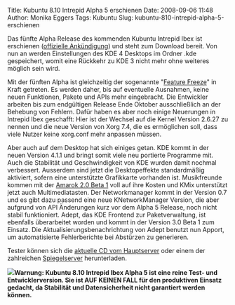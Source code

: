 Title: Kubuntu 8.10 Intrepid Alpha 5 erschienen
Date: 2008-09-06 11:48
Author: Monika Eggers
Tags: Kubuntu
Slug: kubuntu-810-intrepid-alpha-5-erschienen

Das fünfte Alpha Release des kommenden Kubuntu Intrepid Ibex ist
erschienen ([offizielle
Ankündigung](https://lists.ubuntu.com/archives/ubuntu-devel-announce/2008-September/000480.html))
und steht zum Download bereit. Von nun an werden Einstellungen des KDE 4
Desktops im Ordner .kde gespeichert, womit eine Rückkehr zu KDE 3 nicht
mehr ohne weiteres möglich sein wird.


Mit der fünften Alpha ist gleichzeitig der sogenannte "[Feature
Freeze](https://wiki.ubuntu.com/FeatureFreeze)" in Kraft getreten. Es
werden daher, bis auf eventuelle Ausnahmen, keine neuen Funktionen,
Pakete und APIs mehr eingebracht. Die Entwickler arbeiten bis zum
endgültigen Release Ende Oktober ausschließlich an der Behebung von
Fehlern. Dafür haben es aber noch einige Neuerungen in Intrepid Ibex
geschafft: Hier ist der Wechsel auf die Kernel Version 2.6.27 zu nennen
und die neue Version von Xorg 7.4, die es ermöglichen soll, dass viele
Nutzer keine xorg.conf mehr anpassen müssen.


<!--break--><!--break-->

Aber auch auf dem Desktop hat sich einiges getan. KDE kommt in der neuen
Version 4.1.1 und bringt somit viele neu portierte Programme mit. Auch
die Stabilität und Geschwindigkeit von KDE wurden damit nochmal
verbessert. Ausserdem sind jetzt die Desktopeffekte standardmäßig
aktiviert, sofern eine unterstützte Grafikkarte vorhanden ist.
Musikfreunde kommen mit der [Amarok 2.0 Beta
1](http://www.kubuntu-de.org/nachrichten/software/kde/amarok/erste-amarok-2-beta-nerrivik-veroeffentlicht)
voll auf ihre Kosten und KMix unterstützt jetzt auch Multimediatasten.
Der Networkmanager kommt in der Version 0.7 und es gibt dazu passend
eine neue KNetworkManager Version, die aber aufgrund von API Änderungen
kurz vor dem Alpha 5 Release, noch nicht stabil funktioniert. Adept, das
KDE Frontend zur Paketverwaltung, ist ebenfalls überarbeitet worden und
kommt in der Version 3.0 Beta 1 zum Einsatz. Die
Aktualisierungsbenachrichtung von Adept benutzt nun Apport, um
automatisierte Fehlerberichte bei Abstürzen zu generieren.


Tester können sich die [aktuelle CD vom
Hauptserver](https://wiki.kubuntu.org/IntrepidIbex/Alpha5/Kubuntu) oder
einem der zahlreichen [Spiegelserver](http://wiki.ubuntu.com/Mirrors)
herunterladen.


**![](http://wiki.kubuntu-de.org/images/Dialog-warning-22.png)Warnung:
Kubuntu 8.10 Intrepid Ibex Alpha 5 ist eine reine Test- und
Entwicklerversion. Sie ist AUF KEINEN FALL für den produktiven Einsatz
gedacht, da Stabilität und Datensicherheit nicht garantiert werden
können.**



